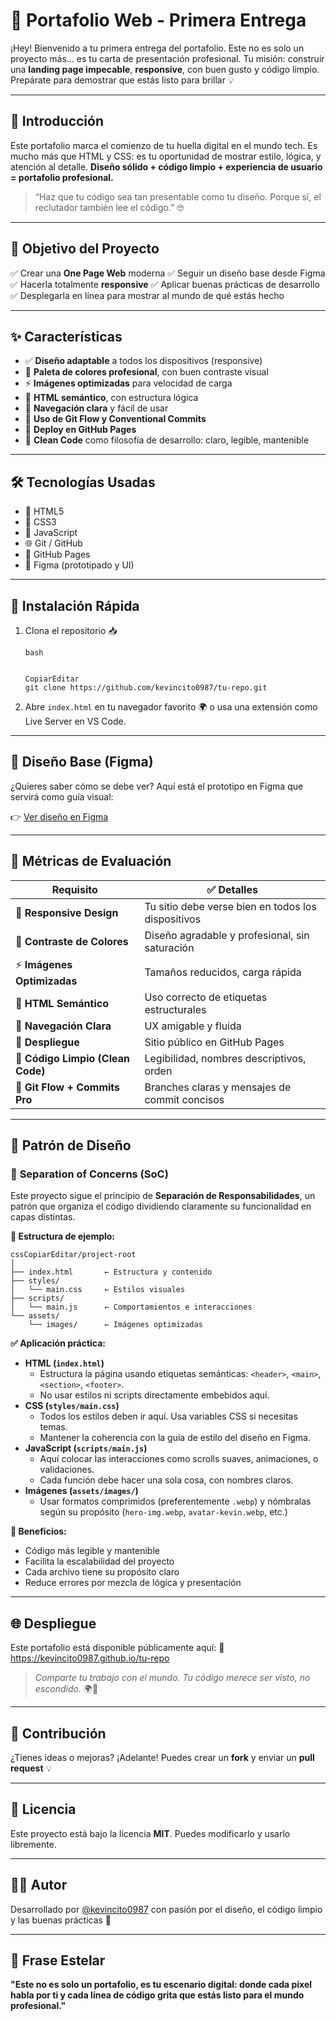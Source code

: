 # 🚀 Portafolio Web - Primera Entrega

¡Hey! Bienvenido a tu primera entrega del portafolio.
 Este no es solo un proyecto más… es tu carta de presentación profesional.
 Tu misión: construir una **landing page impecable**, **responsive**, con buen gusto y código limpio.
 Prepárate para demostrar que estás listo para brillar 💡

------

## 📘 Introducción

Este portafolio marca el comienzo de tu huella digital en el mundo tech.
 Es mucho más que HTML y CSS: es tu oportunidad de mostrar estilo, lógica, y atención al detalle.
 **Diseño sólido + código limpio + experiencia de usuario = portafolio profesional.**

> “Haz que tu código sea tan presentable como tu diseño. Porque sí, el reclutador también lee el código.” 🤓

------

## 🎯 Objetivo del Proyecto

✅ Crear una **One Page Web** moderna
 ✅ Seguir un diseño base desde Figma
 ✅ Hacerla totalmente **responsive**
 ✅ Aplicar buenas prácticas de desarrollo
 ✅ Desplegarla en línea para mostrar al mundo de qué estás hecho

------

## ✨ Características

- ✅ **Diseño adaptable** a todos los dispositivos (responsive)
- 🎨 **Paleta de colores profesional**, con buen contraste visual
- ⚡ **Imágenes optimizadas** para velocidad de carga
- 🧱 **HTML semántico**, con estructura lógica
- 🧭 **Navegación clara** y fácil de usar
- 📂 **Uso de Git Flow y Conventional Commits**
- 🚀 **Deploy en GitHub Pages**
- 🧼 **Clean Code** como filosofía de desarrollo: claro, legible, mantenible

------

## 🛠️ Tecnologías Usadas

- 🔵 HTML5
- 🎨 CSS3
- 💛 JavaScript
- 🌐 Git / GitHub
- 🚀 GitHub Pages
- 🎨 Figma (prototipado y UI)

------

## 🧩 Instalación Rápida

1. Clona el repositorio 📥

   ```
   bash
   
   
   CopiarEditar
   git clone https://github.com/kevincito0987/tu-repo.git
   ```

2. Abre `index.html` en tu navegador favorito 🌍
    o usa una extensión como Live Server en VS Code.

------

## 🎨 Diseño Base (Figma)

¿Quieres saber cómo se debe ver?
 Aquí está el prototipo en Figma que servirá como guía visual:

👉 [Ver diseño en Figma](https://www.figma.com/design/VudHmFzZssjyP1UWVp5PoV/Portfolio---NextJS-14---Blog-|-Richard-Vinueza-GitHub--Community-?node-id=179-149)

------

## 📏 Métricas de Evaluación

| Requisito                        | ✅ Detalles                                         |
| -------------------------------- | -------------------------------------------------- |
| 📱 **Responsive Design**          | Tu sitio debe verse bien en todos los dispositivos |
| 🎨 **Contraste de Colores**       | Diseño agradable y profesional, sin saturación     |
| ⚡ **Imágenes Optimizadas**       | Tamaños reducidos, carga rápida                    |
| 🧠 **HTML Semántico**             | Uso correcto de etiquetas estructurales            |
| 🧭 **Navegación Clara**           | UX amigable y fluida                               |
| 🚀 **Despliegue**                 | Sitio público en GitHub Pages                      |
| 🧼 **Código Limpio (Clean Code)** | Legibilidad, nombres descriptivos, orden           |
| 🔀 **Git Flow + Commits Pro**     | Branches claras y mensajes de commit concisos      |

------

## 🧠 Patrón de Diseño

### 🎯 **Separation of Concerns (SoC)**

Este proyecto sigue el principio de **Separación de Responsabilidades**, un patrón que organiza el código dividiendo claramente su funcionalidad en capas distintas.

**🧱 Estructura de ejemplo:**

```
cssCopiarEditar/project-root
│
├── index.html       ← Estructura y contenido
├── styles/
│   └── main.css     ← Estilos visuales
├── scripts/
│   └── main.js      ← Comportamientos e interacciones
└── assets/
    └── images/      ← Imágenes optimizadas
```

**✅ Aplicación práctica:**

- **HTML (`index.html`)**
  - Estructura la página usando etiquetas semánticas: `<header>`, `<main>`, `<section>`, `<footer>`.
  - No usar estilos ni scripts directamente embebidos aquí.
- **CSS (`styles/main.css`)**
  - Todos los estilos deben ir aquí. Usa variables CSS si necesitas temas.
  - Mantener la coherencia con la guía de estilo del diseño en Figma.
- **JavaScript (`scripts/main.js`)**
  - Aquí colocar las interacciones como scrolls suaves, animaciones, o validaciones.
  - Cada función debe hacer una sola cosa, con nombres claros.
- **Imágenes (`assets/images/`)**
  - Usar formatos comprimidos (preferentemente `.webp`) y nómbralas según su propósito (`hero-img.webp`, `avatar-kevin.webp`, etc.)

**🎯 Beneficios:**

- Código más legible y mantenible
- Facilita la escalabilidad del proyecto
- Cada archivo tiene su propósito claro
- Reduce errores por mezcla de lógica y presentación

------

## 🌐 Despliegue

Este portafolio está disponible públicamente aquí:
 🔗 https://kevincito0987.github.io/tu-repo

> *Comparte tu trabajo con el mundo. Tu código merece ser visto, no escondido.* 🌍🚀

------

## 🤝 Contribución

¿Tienes ideas o mejoras? ¡Adelante!
 Puedes crear un **fork** y enviar un **pull request** 💡

------

## 📄 Licencia

Este proyecto está bajo la licencia **MIT**. Puedes modificarlo y usarlo libremente.

------

## 👨‍💻 Autor

Desarrollado por [@kevincito0987](https://github.com/kevincito0987) con pasión por el diseño, el código limpio y las buenas prácticas 🚀

------

## 🌟 Frase Estelar

**"Este no es solo un portafolio, es tu escenario digital: donde cada pixel habla por ti y cada línea de código grita que estás listo para el mundo profesional."**
